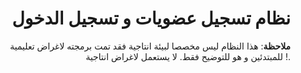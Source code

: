 <div align="right">
	
# نظام تسجيل عضويات و تسجيل الدخول 

**ملاحظة**: هذا النظام ليس مخصصا لبيئة انتاجية فقد تمت برمجته لاغراض تعليمية للمبتدئين و هو للتوضيح فقط. ﻻ يستعمل لاغراض انتاجية !.

</div>